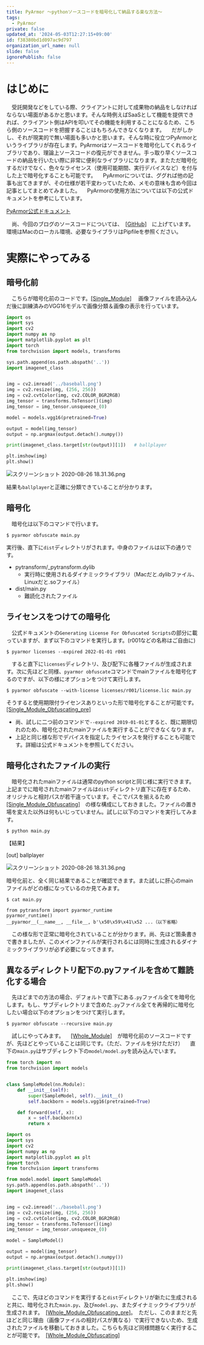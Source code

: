 ```yaml
---
title: PyArmor 〜pythonソースコードを暗号化して納品する楽な方法〜
tags:
  - PyArmor
private: false
updated_at: '2024-05-03T12:27:15+09:00'
id: f38380bd1d097ac9d797
organization_url_name: null
slide: false
ignorePublish: false
---
```

# はじめに
　受託開発などをしている際、クライアントに対して成果物の納品をしなければならない場面があるかと思います。そんな時例えばSaaSとして機能を提供できれば、クライアント側はAPIを叩いてその機能を利用することになるため、こちら側のソースコードを把握することはもちろんできなくなります。
　だがしかし、それが現実的で無い場面も多いかと思います。そんな時に役立つPyArmorというライブラリが存在します。PyArmorはソースコードを暗号化してくれるライブラリであり、理論上ソースコードの復元ができません。手っ取り早くソースコードの納品を行いたい際に非常に便利なライブラリになります。またただ暗号化するだけでなく、色々なライセンス（使用可能期間、実行デバイスなど）を付与した上で暗号化することも可能です。
　PyArmorについては、ググれば他の記事も出てきますが、その仕様が若干変わっていたため、メモの意味も含め今回は記事としてまとめてみました。
　PyArmorの使用方法については以下の公式ドキュメントを参考にしています。

[PyArmor公式ドキュメント](https://pyarmor.readthedocs.io/en/latest/)

　尚、今回のブログのソースコードについては、　[[GitHub]](https://github.com/spider-man-tm/PyArmor)　に上げています。環境はMacのローカル環境、必要なライブラリはPipfileを参照ください。

# 実際にやってみる

## 暗号化前
　こちらが暗号化前のコードです。[[Single_Module]](https://github.com/spider-man-tm/PyArmor/tree/master/Single_Module)
　画像ファイルを読み込んだ後に訓練済みのVGG16モデルで画像分類＆画像の表示を行っています。

```Single_Module/main.py
import os
import sys
import cv2
import numpy as np
import matplotlib.pyplot as plt
import torch
from torchvision import models, transforms

sys.path.append(os.path.abspath('..'))
import imagenet_class


img = cv2.imread('../baseball.png')
img = cv2.resize(img, (256, 256))
img = cv2.cvtColor(img, cv2.COLOR_BGR2RGB)
img_tensor = transforms.ToTensor()(img)
img_tensor = img_tensor.unsqueeze_(0)

model = models.vgg16(pretrained=True)

output = model(img_tensor)
output = np.argmax(output.detach().numpy())

print(imagenet_class.target[str(output)][1])   # ballplayer

plt.imshow(img)
plt.show()
```
![スクリーンショット 2020-08-26 18.31.36.png](https://qiita-image-store.s3.ap-northeast-1.amazonaws.com/0/323251/c8359371-f016-4653-0b61-16ade24fdb8d.png)

結果も`ballplayer`と正確に分類できていることが分かります。

## 暗号化
　暗号化は以下のコマンドで行います。

```
$ pyarmor obfuscate main.py
```

実行後、直下に`dist`ディレクトリがされます。中身のファイルは以下の通りです。

- pytransform/_pytransform.dylib
    - 実行時に使用されるダイナミックライブラリ（Macだと.dylibファイル、Linuxだと.soファイル）
- dist/main.py
    - 難読化されたファイル

## ライセンスをつけての暗号化
　公式ドキュメントの`Generating License For Obfuscated Scripts`の部分に載っていますが、まず以下のコマンドを実行します。(r001などの名称はご自由に)

```
$ pyarmor licenses --expired 2022-01-01 r001
```

　すると直下に`licenses`ディレクトリ、及び配下に各種ファイルが生成されます。次に先ほどと同様、`pyarmor obfuscate`コマンドでmainファイルを暗号化するのですが、以下の様にオプションをつけて実行します。

```
$ pyarmor obfuscate --with-license licenses/r001/license.lic main.py
```

そうすると使用期限付ライセンスありといった形で暗号化することが可能です。[[Single_Module_Obfuscating_pre]](https://github.com/spider-man-tm/PyArmor/tree/master/Single_Module_Obfuscating_pre)

- 尚、試しに二つ前のコマンドで`--expired 2019-01-01`とすると、既に期限切れのため、暗号化されたmainファイルを実行することができなくなります。
- 上記と同じ様な形でデバイスを指定したライセンスを発行することも可能です。詳細は公式ドキュメントを参照してください。

## 暗号化されたファイルの実行
　暗号化されたmainファイルは通常のpython scriptと同じ様に実行できます。上記までに暗号されたmainファイルは`dist`ディレクトリ直下に存在するため、オリジナルと相対パスが若干違っています。そこでパスを揃えるため　[[Single_Module_Obfuscating]](https://github.com/spider-man-tm/PyArmor/tree/master/Single_Module_Obfuscating)　の様な構成にしておきました。ファイルの置き場を変えた以外は何もいじっていません。試しに以下のコマンドを実行してみます。

```
$ python main.py
```

【結果】

[out] ballplayer

![スクリーンショット 2020-08-26 18.31.36.png](https://qiita-image-store.s3.ap-northeast-1.amazonaws.com/0/323251/d9ec9b79-09f9-a017-37d3-2bebfac21e5d.png)

暗号化前と、全く同じ結果であることが確認できます。また試しに肝心のmainファイルがどの様になっているのか見てみます。

```
$ cat main.py

from pytransform import pyarmor_runtime
pyarmor_runtime()
__pyarmor__(__name__, __file__, b'\x50\x59\x41\x52 ...（以下省略）

```

　この様な形で正常に暗号化されていることが分かります。尚、先ほど箇条書きで書きましたが、このメインファイルが実行されるには同時に生成されるダイナミックライブラリが必ず必要になってきます。

## 異なるディレクトリ配下の.pyファイルを含めて難読化する場合
　先ほどまでの方法の場合、デフォルトで直下にある`.py`ファイル全てを暗号化します。もし、サブディレクトリまで含めた`.py`ファイル全てを再帰的に暗号化したい場合以下のオプションをつけて実行します。

```
$ pyarmor obfuscate --recursive main.py
```

　試しにやってみます。
　[[Whole_Module]](https://github.com/spider-man-tm/PyArmor/tree/master/Whole_Module)　が暗号化前のソースコードですが、先ほどとやっていることは同じです。（ただ、ファイルを分けただけ）
　直下の`main.py`はサブディレクト下の`model/model.py`を読み込んでいます。

```Whole_Module/model/model.py
from torch import nn
from torchvision import models


class SampleModel(nn.Module):
    def __init__(self):
        super(SampleModel, self).__init__()
        self.backborn = models.vgg16(pretrained=True)

    def forward(self, x):
        x = self.backborn(x)
        return x

```

```Whole_Module/main.py
import os
import sys
import cv2
import numpy as np
import matplotlib.pyplot as plt
import torch
from torchvision import transforms

from model.model import SampleModel
sys.path.append(os.path.abspath('..'))
import imagenet_class


img = cv2.imread('../baseball.png')
img = cv2.resize(img, (256, 256))
img = cv2.cvtColor(img, cv2.COLOR_BGR2RGB)
img_tensor = transforms.ToTensor()(img)
img_tensor = img_tensor.unsqueeze_(0)

model = SampleModel()

output = model(img_tensor)
output = np.argmax(output.detach().numpy())

print(imagenet_class.target[str(output)][1])

plt.imshow(img)
plt.show()

```

　ここで、先ほどのコマンドを実行すると`dist`ディレクトリが新たに生成されると共に、暗号化された`main.py`、及び`model.py`、またダイナミックライブラリが生成されます。　[[Whole_Module_Obfuscating_pre]](https://github.com/spider-man-tm/PyArmor/tree/master/Whole_Module_Obfuscating_pre)。　ただし、このままだと先ほどと同じ理由（画像ファイルの相対パスが異なる）で実行できないため、生成されたファイルを移動しておきました。こちらも先ほど同様問題なく実行することが可能です。　[[Whole_Module_Obfuscating]](https://github.com/spider-man-tm/PyArmor/tree/master/Whole_Module_Obfuscating)
